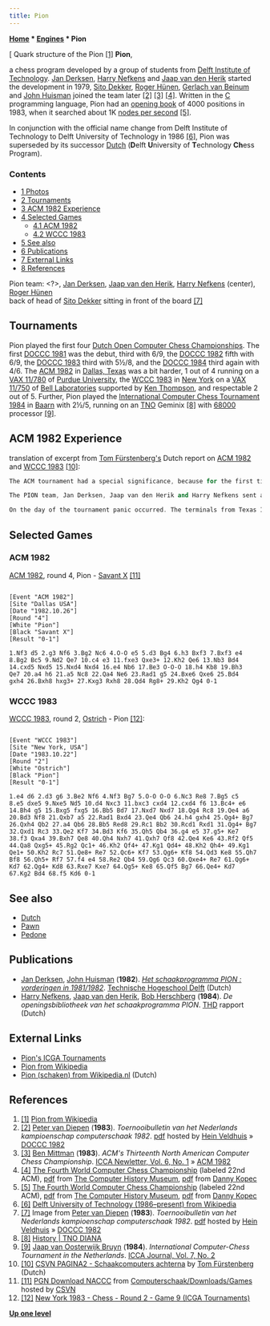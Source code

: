 ```yaml
---
title: Pion
---
```

**[Home](Home "Home") \* [Engines](Engines "Engines") \* Pion**



[ Quark structure of the Pion <a id="cite-note-1" href="#cite-ref-1">[1]</a>
**Pion**,  

a chess program developed by a group of students from [Delft Institute of Technology](Delft_University_of_Technology "Delft University of Technology"). [Jan Derksen](Jan_Derksen "Jan Derksen"), [Harry Nefkens](Harry_Nefkens "Harry Nefkens") and [Jaap van den Herik](Jaap_van_den_Herik "Jaap van den Herik") started the development in 1979, [Sito Dekker](Sito_Dekker "Sito Dekker"), [Roger Hünen](Roger_H%C3%BCnen "Roger Hünen"), [Gerlach van Beinum](Gerlach_van_Beinum "Gerlach van Beinum") and [John Huisman](John_Huisman "John Huisman") joined the team later <a id="cite-note-2" href="#cite-ref-2">[2]</a> <a id="cite-note-3" href="#cite-ref-3">[3]</a> <a id="cite-note-4" href="#cite-ref-4">[4]</a>. Written in the [C](C "C") programming language, Pion had an [opening book](Opening_Book "Opening Book") of 4000 positions in 1983, when it searched about 1K [nodes per second](Nodes_per_Second "Nodes per Second") <a id="cite-note-5" href="#cite-ref-5">[5]</a>. 


In conjunction with the official name change from Delft Institute of Technology to Delft University of Technology in 1986 <a id="cite-note-6" href="#cite-ref-6">[6]</a>, Pion was superseded by its successor [Dutch](Dutch "Dutch") (**D**elft **U**niversity of **T**echnology **Ch**ess Program). 



### Contents


* [1 Photos](#photos)
* [2 Tournaments](#tournaments)
* [3 ACM 1982 Experience](#acm-1982-experience)
* [4 Selected Games](#selected-games)
	+ [4.1 ACM 1982](#acm-1982)
	+ [4.2 WCCC 1983](#wccc-1983)
* [5 See also](#see-also)
* [6 Publications](#publications)
* [7 External Links](#external-links)
* [8 References](#references)






 [](File:PionTeam.jpg) 
Pion team: <?>, [Jan Derksen](Jan_Derksen "Jan Derksen"), [Jaap van den Herik](Jaap_van_den_Herik "Jaap van den Herik"), [Harry Nefkens](Harry_Nefkens "Harry Nefkens") (center), [Roger Hünen](Roger_H%C3%BCnen "Roger Hünen")   
back of head of [Sito Dekker](Sito_Dekker "Sito Dekker") sitting in front of the board <a id="cite-note-7" href="#cite-ref-7">[7]</a>



## Tournaments


Pion played the first four [Dutch Open Computer Chess Championships](Dutch_Open_Computer_Chess_Championship "Dutch Open Computer Chess Championship"). The first [DOCCC 1981](DOCCC_1981 "DOCCC 1981") was the debut, third with 6/9, the [DOCCC 1982](DOCCC_1982 "DOCCC 1982") fifth with 6/9, the [DOCCC 1983](DOCCC_1983 "DOCCC 1983") third with 5½/8, and the [DOCCC 1984](DOCCC_1984 "DOCCC 1984") third again with 4/6. The [ACM 1982](ACM_1982 "ACM 1982") in [Dallas, Texas](https://en.wikipedia.org/wiki/Dallas%2C_Texas) was a bit harder, 1 out of 4 running on a [VAX 11/780](VAX "VAX") of [Purdue University](https://en.wikipedia.org/wiki/Purdue_University), the [WCCC 1983](WCCC_1983 "WCCC 1983") in [New York](https://en.wikipedia.org/wiki/New_York_City) on a [VAX 11/750](VAX "VAX") of [Bell Laboratories](Bell_Laboratories "Bell Laboratories") supported by [Ken Thompson](Ken_Thompson "Ken Thompson"), and respectable 2 out of 5. Further, Pion played the [International Computer Chess Tournament 1984](International_Computer_Chess_Tournament_1984 "International Computer Chess Tournament 1984") in [Baarn](https://en.wikipedia.org/wiki/Baarn) with 2½/5, running on an [TNO](https://en.wikipedia.org/wiki/Netherlands_Organisation_for_Applied_Scientific_Research) Geminix <a id="cite-note-8" href="#cite-ref-8">[8]</a> with [68000](68000 "68000") processor <a id="cite-note-9" href="#cite-ref-9">[9]</a>.




## ACM 1982 Experience


translation of excerpt from [Tom Fürstenberg's](Tom_F%C3%BCrstenberg "Tom Fürstenberg") Dutch report on [ACM 1982](ACM_1982 "ACM 1982") and [WCCC 1983](WCCC_1983 "WCCC 1983") <a id="cite-note-10" href="#cite-ref-10">[10]</a>:




```C++
The ACM tournament had a special significance, because for the first time a Dutch program participated. Despite only scoring one point, in company with the PION Team was a particular instructive, enjoyable and highly entertaining event!

```


```C++
The PION team, Jan Derksen, Jaap van den Herik and Harry Nefkens sent a tape with source code to Ken Thompson, who arranged that PION could run on a VAX 11/780 of the Purdue University. The team wisely decided to be on the ground a few days before, to solve some possible portability problems - in Delft the program ran on a [PDP-11](PDP-11 "PDP-11"). After some changes, I played a few test games, and in remembrance to its name, PION played only with the pawns. Pieces seemed glued at the bottom rank. Jan tinkered with the program, while Harry concurrently worked on the opening book. A well-meant advice - get never close to a nervous programmer. Harry under voltage is highly explosive! Insults went back and forth, but finally everything worked well under the inspiring leadership of Jaap van den Herik.

```


```C++
On the day of the tournament panic occurred. The terminals from Texas Instruments had no uppercase, while the password of PION to access the VAX 11/780 required one. After a phone call to Bell Labs, [Joe Condon](Joe_Condon "Joe Condon") changed the password, and a few minutes before the start of the first round, team and program were ready. 

```

## Selected Games


### ACM 1982


[ACM 1982](ACM_1982 "ACM 1982"), round 4, Pion - [Savant X](Savant "Savant") <a id="cite-note-11" href="#cite-ref-11">[11]</a>




```

[Event "ACM 1982"]
[Site "Dallas USA"]
[Date "1982.10.26"]
[Round "4"]
[White "Pion"]
[Black "Savant X"]
[Result "0-1"]

1.Nf3 d5 2.g3 Nf6 3.Bg2 Nc6 4.O-O e5 5.d3 Bg4 6.h3 Bxf3 7.Bxf3 e4 
8.Bg2 Bc5 9.Nd2 Qe7 10.c4 e3 11.fxe3 Qxe3+ 12.Kh2 Qe6 13.Nb3 Bd4 
14.cxd5 Nxd5 15.Nxd4 Nxd4 16.e4 Nb6 17.Be3 O-O-O 18.h4 Kb8 19.Bh3 
Qe7 20.a4 h6 21.a5 Nc8 22.Qa4 Ne6 23.Rad1 g5 24.Bxe6 Qxe6 25.Bd4 
gxh4 26.Bxh8 hxg3+ 27.Kxg3 Rxh8 28.Qd4 Rg8+ 29.Kh2 Qg4 0-1

```

### WCCC 1983


[WCCC 1983](WCCC_1983 "WCCC 1983"), round 2, [Ostrich](Ostrich "Ostrich") - Pion <a id="cite-note-12" href="#cite-ref-12">[12]</a>:




```

[Event "WCCC 1983"]
[Site "New York, USA"]
[Date "1983.10.22"]
[Round "2"]
[White "Ostrich"]
[Black "Pion"]
[Result "0-1"]

1.e4 d6 2.d3 g6 3.Be2 Nf6 4.Nf3 Bg7 5.O-O O-O 6.Nc3 Re8 7.Bg5 c5 
8.e5 dxe5 9.Nxe5 Nd5 10.d4 Nxc3 11.bxc3 cxd4 12.cxd4 f6 13.Bc4+ e6 
14.Bh4 g5 15.Bxg5 fxg5 16.Bb5 Bd7 17.Nxd7 Nxd7 18.Qg4 Rc8 19.Qe4 a6
20.Bd3 Nf8 21.Qxb7 a5 22.Rad1 Bxd4 23.Qe4 Qb6 24.h4 gxh4 25.Qg4+ Bg7 
26.Qxh4 Qb2 27.a4 Qb6 28.Bb5 Red8 29.Rc1 Bb2 30.Rcd1 Rxd1 31.Qg4+ Bg7 
32.Qxd1 Rc3 33.Qe2 Kf7 34.Bd3 Kf6 35.Qh5 Qb4 36.g4 e5 37.g5+ Ke7 
38.f3 Qxa4 39.Bxh7 Qe8 40.Qh4 Nxh7 41.Qxh7 Qf8 42.Qe4 Ke6 43.Rf2 Qf5 
44.Qa8 Qxg5+ 45.Rg2 Qc1+ 46.Kh2 Qf4+ 47.Kg1 Qd4+ 48.Kh2 Qh4+ 49.Kg1 
Qe1+ 50.Kh2 Rc7 51.Qe8+ Re7 52.Qc6+ Kf7 53.Qg6+ Kf8 54.Qd3 Ke8 55.Qh7 
Bf8 56.Qh5+ Rf7 57.f4 e4 58.Re2 Qb4 59.Qg6 Qc3 60.Qxe4+ Re7 61.Qg6+ 
Kd7 62.Qg4+ Kd8 63.Rxe7 Kxe7 64.Qg5+ Ke8 65.Qf5 Bg7 66.Qe4+ Kd7 
67.Kg2 Bd4 68.f5 Kd6 0-1 

```

## See also


* [Dutch](Dutch "Dutch")
* [Pawn](Pawn_(Program) "Pawn (Program)")
* [Pedone](Pedone "Pedone")


## Publications


* [Jan Derksen](Jan_Derksen "Jan Derksen"), [John Huisman](John_Huisman "John Huisman") (**1982**). *[Het schaakprogramma PION : vorderingen in 1981/1982](http://www.worldcat.org/title/schaakprogramma-pion-vorderingen-in-19811982/oclc/30495462)*. [Technische Hogeschool Delft](Delft_University_of_Technology "Delft University of Technology") (Dutch)
* [Harry Nefkens](Harry_Nefkens "Harry Nefkens"), [Jaap van den Herik](Jaap_van_den_Herik "Jaap van den Herik"), [Bob Herschberg](Bob_Herschberg "Bob Herschberg") (**1984**). *De openingsbibliotheek van het schaakprogramma PION*. [THD](Delft_University_of_Technology "Delft University of Technology") rapport (Dutch)


## External Links


* [Pion's ICGA Tournaments](https://www.game-ai-forum.org/icga-tournaments/program.php?id=413)
* [Pion from Wikipedia](https://en.wikipedia.org/wiki/Pion)
* [Pion (schaken) from Wikipedia.nl](http://nl.wikipedia.org/wiki/Pion_%28schaken%29) (Dutch)


## References


1. <a id="cite-ref-1" href="#cite-note-1">[1]</a> [Pion from Wikipedia](https://en.wikipedia.org/wiki/Pion)
2. <a id="cite-ref-2" href="#cite-note-2">[2]</a> [Peter van Diepen](Peter_van_Diepen "Peter van Diepen") (**1983**). *Toernooibulletin van het Nederlands kampioenschap computerschaak 1982*. [pdf](http://www.schaakcomputers.nl/hein_veldhuis/database/files/05-1983,%20toernooibulletin%20van%20het%20Nederlands%20kampioenschap%20computerschaak%201982.pdf) hosted by [Hein Veldhuis](Hein_Veldhuis "Hein Veldhuis") » [DOCCC 1982](DOCCC_1982 "DOCCC 1982")
3. <a id="cite-ref-3" href="#cite-note-3">[3]</a> [Ben Mittman](Ben_Mittman "Ben Mittman") (**1983**). *ACM's Thirteenth North American Computer Chess Championship*. [ICCA Newletter, Vol. 6, No. 1](ICGA_Journal#6_1 "ICGA Journal") » [ACM 1982](ACM_1982 "ACM 1982")
4. <a id="cite-ref-4" href="#cite-note-4">[4]</a> [The Fourth World Computer Chess Championship](http://www.computerhistory.org/chess/full_record.php?iid=doc-431614f6c8af8) (labeled 22nd ACM), [pdf](http://archive.computerhistory.org/projects/chess/related_materials/text/3-1%20and%203-2%20and%203-3%20and%204-3.1983_WCCC/1983-%20WCCC.062303061.sm.pdf) from [The Computer History Museum](The_Computer_History_Museum "The Computer History Museum"), [pdf](http://www.sci.brooklyn.cuny.edu/%7Ekopec/Publications/Publications/O_36_C.pdf) from [Danny Kopec](Danny_Kopec "Danny Kopec")
5. <a id="cite-ref-5" href="#cite-note-5">[5]</a> [The Fourth World Computer Chess Championship](http://www.computerhistory.org/chess/full_record.php?iid=doc-431614f6c8af8) (labeled 22nd ACM), [pdf](http://archive.computerhistory.org/projects/chess/related_materials/text/3-1%20and%203-2%20and%203-3%20and%204-3.1983_WCCC/1983-%20WCCC.062303061.sm.pdf) from [The Computer History Museum](The_Computer_History_Museum "The Computer History Museum"), [pdf](http://www.sci.brooklyn.cuny.edu/%7Ekopec/Publications/Publications/O_36_C.pdf) from [Danny Kopec](Danny_Kopec "Danny Kopec")
6. <a id="cite-ref-6" href="#cite-note-6">[6]</a> [Delft University of Technology (1986–present) from Wikipedia](https://en.wikipedia.org/wiki/Delft_University_of_Technology#Delft_University_of_Technology_.281986.E2.80.93present.29)
7. <a id="cite-ref-7" href="#cite-note-7">[7]</a> Image from [Peter van Diepen](Peter_van_Diepen "Peter van Diepen") (**1983**). *Toernooibulletin van het Nederlands kampioenschap computerschaak 1982*. [pdf](http://www.schaakcomputers.nl/hein_veldhuis/database/files/05-1983,%20toernooibulletin%20van%20het%20Nederlands%20kampioenschap%20computerschaak%201982.pdf) hosted by [Hein Veldhuis](Hein_Veldhuis "Hein Veldhuis") » [DOCCC 1982](DOCCC_1982 "DOCCC 1982")
8. <a id="cite-ref-8" href="#cite-note-8">[8]</a> [History | TNO DIANA](http://tnodiana.com/node/12)
9. <a id="cite-ref-9" href="#cite-note-9">[9]</a> [Jaap van Oosterwijk Bruyn](Jaap_van_Oosterwijk_Bruyn "Jaap van Oosterwijk Bruyn") (**1984**). *International Computer-Chess Tournament in the Netherlands*. [ICCA Journal, Vol. 7, No. 2](ICGA_Journal#7_2 "ICGA Journal")
10. <a id="cite-ref-10" href="#cite-note-10">[10]</a> [CSVN PAGINA2 - Schaakcomputers achterna](http://www.csvnsupplementsite.nl/CSVNPAGINA2.html) by [Tom Fürstenberg](Tom_F%C3%BCrstenberg "Tom Fürstenberg") (Dutch)
11. <a id="cite-ref-11" href="#cite-note-11">[11]</a> [PGN Download NACCC](http://www.csvn.nl/index.php?option=com_docman&task=cat_view&gid=60&Itemid=26&lang=en) from [Computerschaak/Downloads/Games](http://www.csvn.nl/index.php?option=com_docman&task=cat_view&gid=13&Itemid=26&lang=en) hosted by [CSVN](CSVN "CSVN")
12. <a id="cite-ref-12" href="#cite-note-12">[12]</a> [New York 1983 - Chess - Round 2 - Game 9 (ICGA Tournaments)](https://www.game-ai-forum.org/icga-tournaments/round.php?tournament=65&round=2&id=9)

**[Up one level](Engines "Engines")**







 

